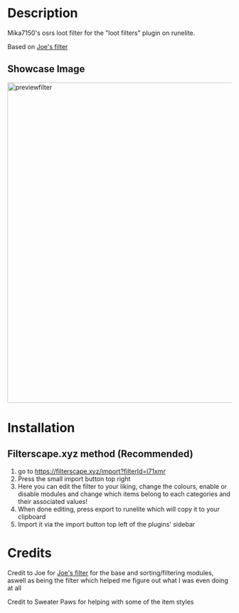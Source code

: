 # Description
Mika7150's osrs loot filter for the "loot filters" plugin on runelite.

Based on [Joe's filter](https://github.com/typical-whack/loot-filters-modules)

## Showcase Image


<img width="726" height="719" alt="previewfilter" src="https://github.com/user-attachments/assets/01db2e9a-2f4b-44b6-8b77-5db278d1b50a" />


# Installation

## Filterscape.xyz method (Recommended) 
  1. go to https://filterscape.xyz/import?filterId=l71xmr
  2. Press the small import button top right
  3. Here you can edit the filter to your liking, change the colours, enable or disable modules and change which items belong to each categories and their associated values!
  4. When done editing, press export to runelite which will copy it to your clipboard
  5. Import it via the import button top left of the plugins' sidebar

# Credits

Credit to Joe for [Joe's filter](https://github.com/typical-whack/loot-filters-modules) for the base and sorting/filtering modules, aswell as being the filter which helped me figure out what I was even doing at all

Credit to Sweater Paws for helping with some of the item styles
